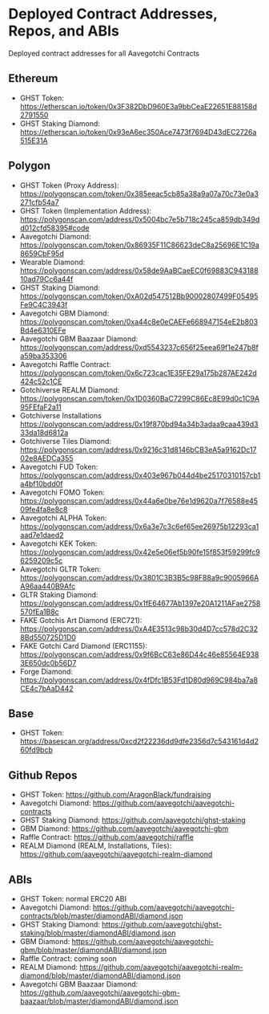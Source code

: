 # Deployed Contract Addresses, Repos, and ABIs
Deployed contract addresses for all Aavegotchi Contracts

## Ethereum

* GHST Token: https://etherscan.io/token/0x3F382DbD960E3a9bbCeaE22651E88158d2791550
* GHST Staking Diamond: https://etherscan.io/token/0x93eA6ec350Ace7473f7694D43dEC2726a515E31A

## Polygon

* GHST Token (Proxy Address): https://polygonscan.com/token/0x385eeac5cb85a38a9a07a70c73e0a3271cfb54a7
* GHST Token (Implementation Address): https://polygonscan.com/address/0x5004bc7e5b718c245ca859db349dd012cfd58395#code
* Aavegotchi Diamond: https://polygonscan.com/token/0x86935F11C86623deC8a25696E1C19a8659CbF95d
* Wearable Diamond: https://polygonscan.com/address/0x58de9AaBCaeEC0f69883C94318810ad79Cc6a44f
* GHST Staking Diamond: https://polygonscan.com/token/0xA02d547512Bb90002807499F05495Fe9C4C3943f
* Aavegotchi GBM Diamond: https://polygonscan.com/token/0xa44c8e0eCAEFe668947154eE2b803Bd4e6310EFe
* Aavegotchi GBM Baazaar Diamond: https://polygonscan.com/address/0xd5543237c656f25eea69f1e247b8fa59ba353306
* Aavegotchi Raffle Contract: https://polygonscan.com/token/0x6c723cac1E35FE29a175b287AE242d424c52c1CE
* Gotchiverse REALM Diamond: https://polygonscan.com/token/0x1D0360BaC7299C86Ec8E99d0c1C9A95FEfaF2a11
* Gotchiverse Installations https://polygonscan.com/address/0x19f870bd94a34b3adaa9caa439d333da18d6812a
* Gotchiverse Tiles Diamond: https://polygonscan.com/address/0x9216c31d8146bCB3eA5a9162Dc1702e8AEDCa355
* Aavegotchi FUD Token: https://polygonscan.com/address/0x403e967b044d4be25170310157cb1a4bf10bdd0f
* Aavegotchi FOMO Token: https://polygonscan.com/address/0x44a6e0be76e1d9620a7f76588e4509fe4fa8e8c8
* Aavegotchi ALPHA Token: https://polygonscan.com/address/0x6a3e7c3c6ef65ee26975b12293ca1aad7e1daed2
* Aavegotchi KEK Token: https://polygonscan.com/address/0x42e5e06ef5b90fe15f853f59299fc96259209c5c
* Aavegotchi GLTR Token: https://polygonscan.com/address/0x3801C3B3B5c98F88a9c9005966AA96aa440B9Afc
* GLTR Staking Diamond: https://polygonscan.com/address/0x1fE64677Ab1397e20A1211AFae2758570fEa1B8c
* FAKE Gotchis Art Diamond (ERC721): https://polygonscan.com/address/0xA4E3513c98b30d4D7cc578d2C328Bd550725D1D0
* FAKE Gotchi Card Diamond (ERC1155): https://polygonscan.com/address/0x9f6BcC63e86D44c46e85564E9383E650dc0b56D7
* Forge Diamond: https://polygonscan.com/address/0x4fDfc1B53Fd1D80d969C984ba7a8CE4c7bAaD442

## Base
* GHST Token: https://basescan.org/address/0xcd2f22236dd9dfe2356d7c543161d4d260fd9bcb

## Github Repos

* GHST Token: https://github.com/AragonBlack/fundraising
* Aavegotchi Diamond: https://github.com/aavegotchi/aavegotchi-contracts
* GHST Staking Diamond: https://github.com/aavegotchi/ghst-staking
* GBM Diamond: https://github.com/aavegotchi/aavegotchi-gbm
* Raffle Contract: https://github.com/aavegotchi/raffle
* REALM Diamond (REALM, Installations, Tiles): https://github.com/aavegotchi/aavegotchi-realm-diamond

## ABIs

* GHST Token: normal ERC20 ABI
* Aavegotchi Diamond: https://github.com/aavegotchi/aavegotchi-contracts/blob/master/diamondABI/diamond.json
* GHST Staking Diamond: https://github.com/aavegotchi/ghst-staking/blob/master/diamondABI/diamond.json
* GBM Diamond: https://github.com/aavegotchi/aavegotchi-gbm/blob/master/diamondABI/diamond.json
* Raffle Contract: coming soon
* REALM Diamond: https://github.com/aavegotchi/aavegotchi-realm-diamond/blob/master/diamondABI/diamond.json
* Aavegotchi GBM Baazaar Diamond: https://github.com/aavegotchi/aavegotchi-gbm-baazaar/blob/master/diamondABI/diamond.json

